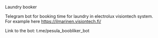 Laundry booker

Telegram bot for booking time for laundry in electrolux visiontech system. For example here https://ilmarinen.visiontech.fi/

Link to the bot: t.me/pesula_boobliker_bot

